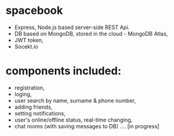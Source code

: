 # spacebook
 - Express, Node.js based server-side REST Api.
 - DB based on MongoDB, stored in the cloud - MongoDB Atlas,
 - JWT token,
 - Socekt.io

# components included:
- registration,
- loging,
- user search by name, surname & phone number,
- adding friends,
- setting notifications,
- user's online/offline status, real-time changing,
- chat rooms (with saving messages to DB) .... [in progress]
